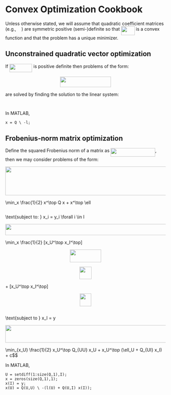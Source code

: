 # Convex Optimization Cookbook

Unless otherwise stated, we will assume that quadratic coefficient matrices
(e.g., <img src="/tex/1afcdb0f704394b16fe85fb40c45ca7a.svg?invert_in_darkmode&sanitize=true" align=middle width=12.99542474999999pt height=22.465723500000017pt/>) are symmetric positive (semi-)definite so that <img src="/tex/664cf1886128c5fc05c2213e395b3fb1.svg?invert_in_darkmode&sanitize=true" align=middle width=42.88131539999999pt height=27.91243950000002pt/> is a convex function
and that the problem has a unique minimizer.


## Unconstrained quadratic vector optimization

If <img src="/tex/46d925a52666f83a6cc30a3149bb09df.svg?invert_in_darkmode&sanitize=true" align=middle width=71.48480955pt height=26.17730939999998pt/> is positive definite then problems of the
form:

<p align="center"><img src="/tex/639507964724df427a0c7065e434056e.svg?invert_in_darkmode&sanitize=true" align=middle width=159.8191749pt height=32.990165999999995pt/></p>

are solved by finding the solution to the linear system:

<p align="center"><img src="/tex/791250a6dba531bc0fe98455637871be.svg?invert_in_darkmode&sanitize=true" align=middle width=63.942844349999994pt height=14.611878599999999pt/></p>

In MATLAB,

```
x = Q \ -l;
```

## Frobenius-norm matrix optimization

Define the squared Frobenius norm of a matrix as <img src="/tex/37a6f5089b6db546cd17b9419e5af093.svg?invert_in_darkmode&sanitize=true" align=middle width=139.75611705pt height=26.76175259999998pt/>, then we may consider problems of the form:

<p align="center"><img src="/tex/42aedbf54a9b5d2a76488c7884820fd6.svg?invert_in_darkmode&sanitize=true" align=middle width=700.2744869999999pt height=90.5707473pt/></p>
\min_x \frac{1}{2} x^\top Q x + x^\top \ell
<p align="center"><img src="/tex/e7e1fce898b1583cb28cc71db94ffdd5.svg?invert_in_darkmode&sanitize=true" align=middle width=0.0pt height=0.0pt/></p>
\text{subject to: } x_i = y_i \forall i \in I
<p align="center"><img src="/tex/386d2ed2e85d2226163efe6ca21d0878.svg?invert_in_darkmode&sanitize=true" align=middle width=700.2745299000001pt height=35.251144499999995pt/></p>\min_x \frac{1}{2} [x_U^\top x_I^\top] 
<p align="center"><img src="/tex/ff57be1f3c83d35e3ad53f2666194bfc.svg?invert_in_darkmode&sanitize=true" align=middle width=98.71151234999999pt height=39.452455349999994pt/></p>
<p align="center"><img src="/tex/36cf3ae6e6de8c8d23a2b8a504f49587.svg?invert_in_darkmode&sanitize=true" align=middle width=37.757382299999996pt height=39.452455349999994pt/></p>
+
[x_U^\top x_I^\top] 
<p align="center"><img src="/tex/68fbafb72e0955d967a2af48944034f7.svg?invert_in_darkmode&sanitize=true" align=middle width=35.2117656pt height=39.452455349999994pt/></p>
<p align="center"><img src="/tex/e7e1fce898b1583cb28cc71db94ffdd5.svg?invert_in_darkmode&sanitize=true" align=middle width=0.0pt height=0.0pt/></p>
\text{subject to } x_I = y
<p align="center"><img src="/tex/ef75fdd1bc51270863cdbd9c4c031ac8.svg?invert_in_darkmode&sanitize=true" align=middle width=700.2745464pt height=54.9771717pt/></p> \min_{x_U} \frac{1}{2} x_U^\top Q_{UU} x_U + x_U^\top (\ell_U + Q_{UI} x_I)
+ c$$

In MATLAB, 

```
U = setdiff(1:size(Q,1),I);
x = zeros(size(Q,1),1);
x(I) = y;
x(U) = Q(U,U) \ -(l(U) + Q(U,I) x(I));
```

